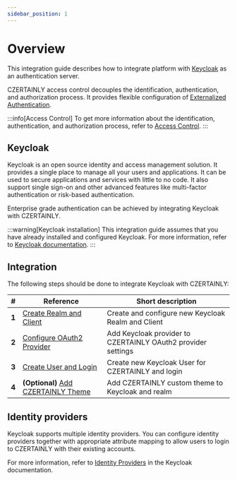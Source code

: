 ```yaml
---
sidebar_position: 1
---
```


# Overview

This integration guide describes how to integrate platform with [Keycloak](https://www.keycloak.org/) as an authentication server.

CZERTAINLY access control decouples the identification, authentication, and authorization process. It provides flexible configuration of [Externalized Authentication](../../concept-design/architecture/access-control/externalized-authentication).

:::info[Access Control]
To get more information about the identification, authentication, and authorization process, refer to [Access Control](../../concept-design/architecture/access-control/overview).
:::

## Keycloak

Keycloak is an open source identity and access management solution. It provides a single place to manage all your users and applications. It can be used to secure applications and services with little to no code. It also support single sign-on and other advanced features like multi-factor authentication or risk-based authentication.

Enterprise grade authentication can be achieved by integrating Keycloak with CZERTAINLY.

:::warning[Keycloak installation]
This integration guide assumes that you have already installed and configured Keycloak. For more information, refer to [Keycloak documentation](https://www.keycloak.org/documentation.html).
:::

## Integration

The following steps should be done to integrate Keycloak with CZERTAINLY:

| #     | Reference                                                  | Short description                                                |
|-------|------------------------------------------------------------|------------------------------------------------------------------|
| **1** | [Create Realm and Client](create-realm.md)                 | Create and configure new Keycloak Realm and Client               |
| **2** | [Configure OAuth2 Provider](provider-settings.md)          | Add Keycloak provider to CZERTAINLY OAuth2 provider settings     |
| **3** | [Create User and Login](create-user-login.md)              | Create new Keycloak User for CZERTAINLY and login                |
| **4** | **(Optional)** [Add CZERTAINLY Theme](czertainly-theme.md) | Add CZERTAINLY custom theme to Keycloak and realm                |

## Identity providers

Keycloak supports multiple identity providers.
You can configure identity providers together with appropriate attribute mapping to allow users to login to CZERTAINLY with their existing accounts.

For more information, refer to [Identity Providers](https://www.keycloak.org/docs/latest/server_admin/#_identity_broker) in the Keycloak documentation.